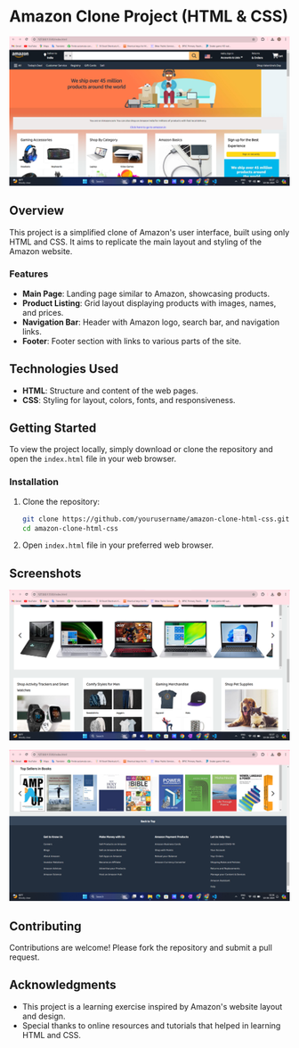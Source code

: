 # Amazon Clone Project (HTML & CSS)

![Project Image](project.png)

## Overview

This project is a simplified clone of Amazon's user interface, built using only HTML and CSS. It aims to replicate the main layout and styling of the Amazon website.

### Features

- **Main Page**: Landing page similar to Amazon, showcasing products.
- **Product Listing**: Grid layout displaying products with images, names, and prices.
- **Navigation Bar**: Header with Amazon logo, search bar, and navigation links.
- **Footer**: Footer section with links to various parts of the site.

## Technologies Used

- **HTML**: Structure and content of the web pages.
- **CSS**: Styling for layout, colors, fonts, and responsiveness.

## Getting Started

To view the project locally, simply download or clone the repository and open the `index.html` file in your web browser.

### Installation

1. Clone the repository:

   ```bash
   git clone https://github.com/yourusername/amazon-clone-html-css.git
   cd amazon-clone-html-css
   ```

2. Open `index.html` file in your preferred web browser.

## Screenshots

![Screenshot 1](Screenshot1.png)

![Screenshot 2](Screenshot2.png)

## Contributing

Contributions are welcome! Please fork the repository and submit a pull request.


## Acknowledgments

- This project is a learning exercise inspired by Amazon's website layout and design.
- Special thanks to online resources and tutorials that helped in learning HTML and CSS.
